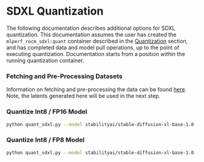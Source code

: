 # SDXL Quantization
The following documentation describes additional options for SDXL quantization. This documentation assumes the user has created the `mlperf_rocm_sdxl:quant` container described in the [Quantization](../README.md/#quantization) section, and has completed data and model pull operations, up to the point of executing quantization. Documentation starts from a position _within_ the running quantization container.


### Fetching and Pre-Processing Datasets
Information on fetching and pre-processing the data can be found [here](https://github.com/mlcommons/inference/tree/master/text_to_image).
Note, the latents generated here will be used in the next step.

### Quantize Int8 / FP16 Model
```bash
python quant_sdxl.py --model stabilityai/stable-diffusion-xl-base-1.0 --device <device> --calibration-prompt-path ./captions.tsv --checkpoint-name unet.ckpt  --path-to-latents <path/to/latents/latents.pt> --guidance-scale 8 --exclude-blacklist-act-eq [--path-to-coco <path/to/coco> --validation-prompts 5000]
```

### Quantize Int8 / FP8 Model
```bash
python quant_sdxl.py --model stabilityai/stable-diffusion-xl-base-1.0 --device <device> --calibration-prompt-path ./captions.tsv --checkpoint-name unet.ckpt  --path-to-latents <path/to/latents/latents.pt> --guidance-scale 8 --quantize-sdp --exclude-blacklist-act-eq [--path-to-coco <path/to/coco> --validation-prompts 5000]
```
